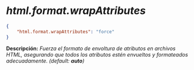 <!-- Autor: Daniel Benjamin Perez Morales -->
<!-- GitHub: https://github.com/DanielPerezMoralesDev13 -->
<!-- Correo electrónico: danielperezdev@proton.me -->

# ***html.format.wrapAttributes***

```json
{
    "html.format.wrapAttributes": "force"
}
```

**Descripción:** *Fuerza el formato de envoltura de atributos en archivos HTML, asegurando que todos los atributos estén envueltos y formateados adecuadamente. (default: **auto**)*
